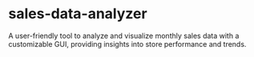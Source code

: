 # sales-data-analyzer
 A user-friendly tool to analyze and visualize monthly sales data with a customizable GUI, providing insights into store performance and trends.
